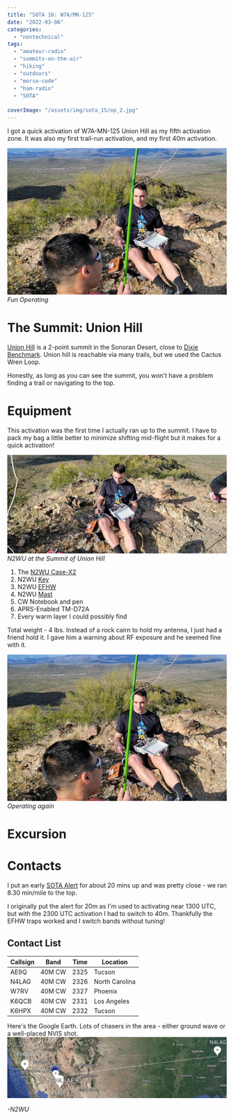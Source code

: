 ```yaml
---
title: "SOTA 16: W7A/MN-125"
date: "2022-03-06"
categories:
  - "nontechnical"
tags:
  - "amateur-radio"
  - "summits-on-the-air"
  - "hiking"
  - "outdoors"
  - "morse-code"
  - "ham-radio"
  - "SOTA"

coverImage: "/assets/img/sota_15/op_2.jpg"
---
```


I got a quick activation of W7A-MN-125 Union Hill as my fifth activation zone. It was also my first trail-run activation, and my first 40m activation.

![Title Image](/assets/img/sota_16/op2_large.jpg)
_Fun Operating_

# The Summit: Union Hill
[Union Hill](https://summits.sota.org.uk/summit/W7A/MN-125) is a 2-point summit in the Sonoran Desert, close to [Dixie Benchmark](https://summits.sota.org.uk/summit/W7A/MN-125). Union hill is reachable via many trails, but we used the Cactus Wren Loop.

Honestly, as long as you can see the summit, you won't have a problem finding a trail or navigating to the top.

# Equipment

This activation was the first time I actually ran up to the summit. I have to pack my bag a little better to minimize shifting mid-flight but it makes for a quick activation!

![Summit Operating](/assets/img/sota_16/operating_large.jpg)
_N2WU at the Summit of Union Hill_

1. The [N2WU Case-X2](https://www.n2wu.com/2021-11-25-n2wu-case-x2/)
2. N2WU [Key](https://www.n2wu.com/2022-01-08-2021-odds-and-ends/)
4. N2WU [EFHW](https://www.n2wu.com/2022-01-08-2021-odds-and-ends/)
5. N2WU [Mast](https://www.n2wu.com/2022-01-08-2021-odds-and-ends/)
5. CW Notebook and pen
6. APRS-Enabled TM-D72A
8. Every warm layer I could possibly find


Total weight - 4 lbs. Instead of a rock cairn to hold my antenna, I just had a friend hold it. I gave him a warning about RF exposure and he seemed fine with it.

![Mast](/assets/img/sota_16/op2_large.jpg)
_Operating again_


# Excursion




# Contacts

I put an early [SOTA Alert](https://sotawatch.sota.org.uk/en/) for about 20 mins up and was pretty close - we ran 8.30 min/mile to the top.

I originally put the alert for 20m as I'm used to activating near 1300 UTC, but with the 2300 UTC activation I had to switch to 40m. Thankfully the EFHW traps worked and I switch bands without tuning!

## Contact List

| Callsign     | Band     | Time | Location |
|--------------|-----------|------------|----|
| AE9Q | 40M CW | 2325 | Tucson |
| N4LAG | 40M CW | 2326 | North Carolina |
| W7RV | 40M CW | 2327 | Phoenix |
| K6QCB | 40M CW | 2331 | Los Angeles|
| K6HPX | 40M CW | 2332 | Tucson |


Here's the Google Earth. Lots of chasers in the area - either ground wave or a well-placed NVIS shot.
![Contacts](/assets/img/sota_16/gearth.PNG)


_-N2WU_
